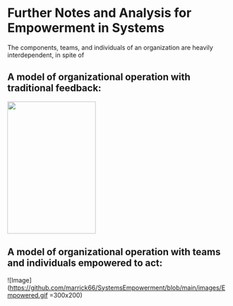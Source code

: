 # Further Notes and Analysis for Empowerment in Systems

The components, teams, and individuals of an organization are heavily interdependent, in spite of
## A model of organizational operation with traditional feedback:

<img src="https://github.com/marrick66/SystemsEmpowerment/blob/main/images/Traditional.gif" height="300" width="200" />

## A model of organizational operation with teams and individuals empowered to act:

![Image](https://github.com/marrick66/SystemsEmpowerment/blob/main/images/Empowered.gif =300x200)
